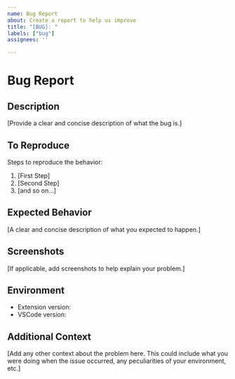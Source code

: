 ```yaml
---
name: Bug Report
about: Create a report to help us improve
title: "[BUG]: "
labels: ["bug"]
assignees: ''

---
```


# Bug Report

## Description
[Provide a clear and concise description of what the bug is.]

## To Reproduce
Steps to reproduce the behavior:
1. [First Step]
2. [Second Step]
3. [and so on...]

## Expected Behavior
[A clear and concise description of what you expected to happen.]

## Screenshots
[If applicable, add screenshots to help explain your problem.]

## Environment
- Extension version:
- VSCode version:

## Additional Context
[Add any other context about the problem here. This could include what you were doing when the issue occurred, any peculiarities of your environment, etc.]
